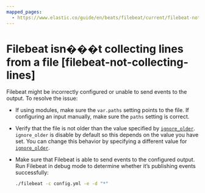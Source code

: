 ```yaml
---
mapped_pages:
  - https://www.elastic.co/guide/en/beats/filebeat/current/filebeat-not-collecting-lines.html
---
```


# Filebeat isn���t collecting lines from a file [filebeat-not-collecting-lines]

Filebeat might be incorrectly configured or unable to send events to the output. To resolve the issue:

* If using modules, make sure the `var.paths` setting points to the file. If configuring an input manually, make sure the `paths` setting is correct.
* Verify that the file is not older than the value specified by [`ignore_older`](/reference/filebeat/filebeat-input-log.md#filebeat-input-log-ignore-older). `ignore_older` is disable by default so this depends on the value you have set. You can change this behavior by specifying a different value for [`ignore_older`](/reference/filebeat/filebeat-input-log.md#filebeat-input-log-ignore-older).
* Make sure that Filebeat is able to send events to the configured output. Run Filebeat in debug mode to determine whether it’s publishing events successfully:

    ```sh
    ./filebeat -c config.yml -e -d "*"
    ```


